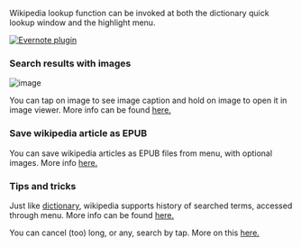 Wikipedia lookup function can be invoked at both the dictionary quick lookup window and the highlight menu.

[![Evernote plugin](https://github.com/koreader/koreader/wiki/screenshots/wikipedia_lookup.png)](https://github.com/koreader/koreader/wiki/screenshots/wikipedia_lookup.png)

### Search results with images

![image](https://user-images.githubusercontent.com/24273478/34988036-90df85e0-fabd-11e7-9ab9-464ba397c967.gif)

You can tap on image to see image caption and hold on image to open it in image viewer. More info can be found [here.](https://github.com/koreader/koreader/pull/3609)

### Save wikipedia article as EPUB

You can save wikipedia articles as EPUB files from menu, with optional images. More info [here.](https://github.com/koreader/koreader/pull/2507)

### Tips and tricks

Just like [dictionary](https://github.com/koreader/koreader/wiki/Dictionary-support), wikipedia supports history of searched terms, accessed through menu. More info can be found [here.](https://github.com/koreader/koreader/pull/3549)

You can cancel (too) long, or any, search by tap. More on this [here.](https://github.com/koreader/koreader/pull/3228)